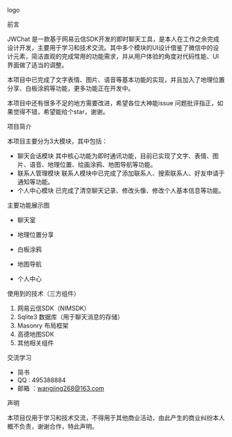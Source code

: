 logo

前言

JWChat 是一款基于网易云信SDK开发的即时聊天工具，是本人在工作之余完成设计开发，主要用于学习和技术交流。其中多个模块的UI设计借鉴了微信中的设计元素，简洁直观的完成常用的功能需求，并从用户体验的角度对代码性能、UI界面做了适当的调整。

本项目中已完成了文字表情、图片、语音等基本功能的实现，并且加入了地理位置分享、白板涂鸦等功能，更多功能正在开发中。

本项目中还有很多不足的地方需要改进，希望各位大神能issue 问题批评指正，如果觉得不错，希望能给个star，谢谢。

项目简介

本项目主要分为3大模块，其中包括：

- 聊天会话模块
  其中核心功能为即时通讯功能，目前已实现了文字、表情、图片、语音、地理位置、绘画涂鸦、地图导航等功能。
- 联系人管理模块
  联系人模块中已完成了添加联系人、搜索联系人、好友申请于通知等功能。
- 个人中心模块
  已完成了清空聊天记录、修改头像、修改个人基本信息等功能。

主要功能展示图

- 聊天室

- 地理位置分享
- 白板涂鸦
- 地图导航
- 个人中心

使用到的技术（三方组件）

1. 网易云信SDK（NIMSDK）
2. Sqlite3 数据库（用于聊天消息的存储）
3. Masonry 布局框架
4. 高德地图SDK
5. 其他相关组件

交流学习

- 简书
- QQ : 495388884
- 邮箱 ：wangjing268@163.com

声明

本项目仅用于学习和技术交流，不得用于其他商业活动，由此产生的商业纠纷本人概不负责，谢谢合作，特此声明。


